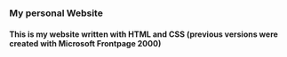 ### My personal Website

#### This is my website written with HTML and CSS (previous versions were created with Microsoft Frontpage 2000)
